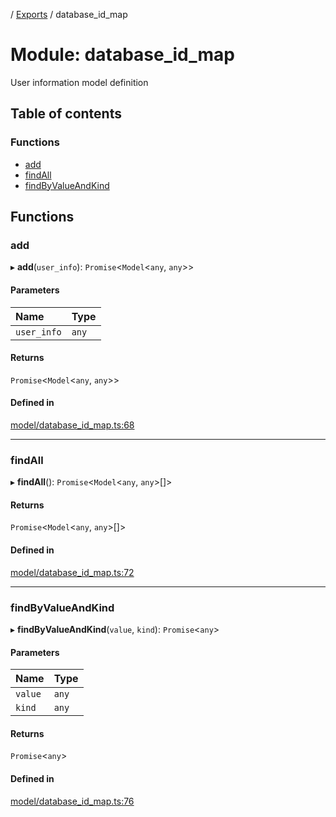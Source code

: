 [](../README.md) / [Exports](../modules.md) / database\_id\_map

# Module: database\_id\_map

User information model definition

## Table of contents

### Functions

- [add](database_id_map.md#add)
- [findAll](database_id_map.md#findall)
- [findByValueAndKind](database_id_map.md#findbyvalueandkind)

## Functions

### add

▸ **add**(`user_info`): `Promise`<`Model`<`any`, `any`\>\>

#### Parameters

| Name | Type |
| :------ | :------ |
| `user_info` | `any` |

#### Returns

`Promise`<`Model`<`any`, `any`\>\>

#### Defined in

[model/database_id_map.ts:68](https://github.com/ieigen/eigen_service/blob/1208a86/src/model/database_id_map.ts#L68)

___

### findAll

▸ **findAll**(): `Promise`<`Model`<`any`, `any`\>[]\>

#### Returns

`Promise`<`Model`<`any`, `any`\>[]\>

#### Defined in

[model/database_id_map.ts:72](https://github.com/ieigen/eigen_service/blob/1208a86/src/model/database_id_map.ts#L72)

___

### findByValueAndKind

▸ **findByValueAndKind**(`value`, `kind`): `Promise`<`any`\>

#### Parameters

| Name | Type |
| :------ | :------ |
| `value` | `any` |
| `kind` | `any` |

#### Returns

`Promise`<`any`\>

#### Defined in

[model/database_id_map.ts:76](https://github.com/ieigen/eigen_service/blob/1208a86/src/model/database_id_map.ts#L76)
